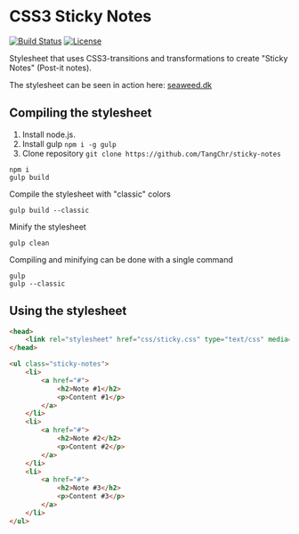 # CSS3 Sticky Notes

[![Build Status](https://img.shields.io/travis/TangChr/sticky-notes.svg?style=flat-square)](https://travis-ci.org/TangChr/sticky-notes)
[![License](https://img.shields.io/github/license/TangChr/sticky-notes.svg?style=flat-square)](https://raw.githubusercontent.com/TangChr/sticky-notes/master/LICENSE)

Stylesheet that uses CSS3-transitions and transformations to create "Sticky Notes" (Post-it notes).

The stylesheet can be seen in action here: [seaweed.dk](http://seaweed.dk)

## Compiling the stylesheet
1. Install node.js.
2. Install gulp `npm i -g gulp`
3. Clone repository `git clone https://github.com/TangChr/sticky-notes`

```
npm i
gulp build
```
Compile the stylesheet with "classic" colors
```
gulp build --classic
```
Minify the stylesheet
```
gulp clean
```
Compiling and minifying can be done with a single command
```
gulp
gulp --classic
```

## Using the stylesheet

```html
<head>
    <link rel="stylesheet" href="css/sticky.css" type="text/css" media="screen" />
</head>
```

```html
<ul class="sticky-notes">
    <li>
        <a href="#">
            <h2>Note #1</h2>
            <p>Content #1</p>
        </a>
    </li>
    <li>
        <a href="#">
            <h2>Note #2</h2>
            <p>Content #2</p>
        </a>
    </li>
    <li>
        <a href="#">
            <h2>Note #3</h2>
            <p>Content #3</p>
        </a>
    </li>
</ul>
```